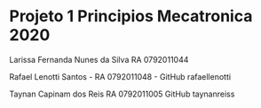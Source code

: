 # Projeto 1 Principios Mecatronica 2020
Larissa Fernanda Nunes da Silva RA 0792011044


Rafael Lenotti Santos - RA 0792011048 - GitHub rafaellenotti


Taynan Capinam dos Reis RA 0792011005 GitHub taynanreiss
